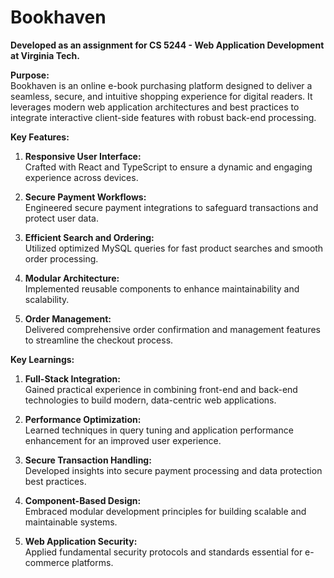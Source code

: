 # Bookhaven

**Developed as an assignment for CS 5244 - Web Application Development at Virginia Tech.**

**Purpose:**  
Bookhaven is an online e-book purchasing platform designed to deliver a seamless, secure, and intuitive shopping experience for digital readers. It leverages modern web application architectures and best practices to integrate interactive client-side features with robust back-end processing.

**Key Features:**

1. **Responsive User Interface:**  
   Crafted with React and TypeScript to ensure a dynamic and engaging experience across devices.

2. **Secure Payment Workflows:**  
   Engineered secure payment integrations to safeguard transactions and protect user data.

3. **Efficient Search and Ordering:**  
   Utilized optimized MySQL queries for fast product searches and smooth order processing.

4. **Modular Architecture:**  
   Implemented reusable components to enhance maintainability and scalability.

5. **Order Management:**  
   Delivered comprehensive order confirmation and management features to streamline the checkout process.

**Key Learnings:**

1. **Full-Stack Integration:**  
   Gained practical experience in combining front-end and back-end technologies to build modern, data-centric web applications.

2. **Performance Optimization:**  
   Learned techniques in query tuning and application performance enhancement for an improved user experience.

3. **Secure Transaction Handling:**  
   Developed insights into secure payment processing and data protection best practices.

4. **Component-Based Design:**  
   Embraced modular development principles for building scalable and maintainable systems.

5. **Web Application Security:**  
   Applied fundamental security protocols and standards essential for e-commerce platforms.
